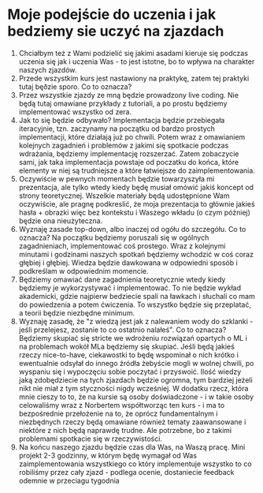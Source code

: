 # Moje podejście do uczenia i jak bedziemy sie uczyć na zjazdach

1. Chciałbym też z Wami podzielić się jakimi asadami kieruje się podczas uczenia się jak i uczenia Was - to jest istotne, bo to wpływa na charakter naszych zjazdów.
2. Przede wszystkim kurs jest nastawiony na praktykę, zatem tej praktyki tutaj bęðzie sporo. Co to oznacza?
3. Przez wszystkie zjazdy ze mną będzie prowadzony live coding. Nie będą tutaj omawiane przykłady z tutoriali, a po prostu będziemy implementować wszystko od zera.
4. Jak to się będzie odbywało? Implementacja będzie przebiegała iteracyjnie, tzn. zaczynamy na początku od bardzo prostych implementacji, które działają już po chwili. Potem wraz z omawianiem kolejnych zagadnień i problemów z jakimi się spotkacie podczas wdrażania, będziemy implementację rozszerzać. Zatem zobaczycie sami, jak taka implementacja powstaje od poczatku do końca, które elementy w niej są trudniejsze a które łatwiejsze do zaimplementowania.
6. Oczywiście w pewnych momentach będzie towarzyszyła mi prezentacja, ale tylko wtedy kiedy będę musiał omówić jakiś koncept od strony teoretycznej. Wszelkie materiały będą udostępnione Wam oczywiście, ale pragnę podkreslić, że moja prezentacja to głównie jakieś hasła + obrazki więc bez kontekstu i Waszego wkładu (o czym później) będzie ona nieużyteczna.
7. Wyznaję zasade top-down, albo inaczej od ogółu do szczegółu. Co to oznacza? Na początku będziemy poruszali się w ogólnych zagadnieniach, implementować coś prostego. Wraz z kolejnymi minutami i godzinami naszych spotkań będziemy wchodzić w coś coraz głębiej i głębiej. Wiedza będzie dawkowana w odpowiedni sposób i podkreślam w odpowiednim momencie.
8. Będziemy omawiać dane zagadnienia teoretycznie wtedy kiedy będziemy je wykorzystywać i implementować. To nie będzie wykład akademicki, gdzie najpierw bedziecie spali na ławkach i słuchali co mam do powiedzenia a potem ćwiczenia. To wszystko będzie się przeplatać, a teorii będzie niezbędne minimum. 
9. Wyznaję zasadę, że "z wiedzą jest jak z nalewaniem wody do szklanki - jeśli przelejesz, zostanie to co ostatnio nalałeś". Co to oznacza? Będziemy skupiać się stricte we wdrożeniu rozwiązań opartych o ML i na problemach wokół MLa będziemy się skupiać. Jeśli będą jakieś rzeczy nice-to-have, ciekawostki to będę wspominał o nich krótko i ewentualnie odsyłał do innego źródła żebyście mogli w wolnej chwili, po wyspaniu się i wypoczęciu sobie poczytać i przyswoić. Ilość wiedzy jaką zdobędziecie na tych zjazdach będzie ogromna, tym bardziej jeżeli nikt nie miał z tym styczności nigdy wcześniej. W dodatku rzecz, która mnie cieszy to to, że na kursie są osoby doświadczone - i w takie osoby celowaliśmy wraz z Norbertem współtworząc ten kurs - i ma to bezpośrednie przełożenie na to, że oprócz fundamentalnym i niezbędnych rzeczy będą omawiane również tematy zaawansowane i niektóre z nich będą naprawdę trudne. Ale potrzebne, bo z takimi problemami spotkacie się w rzeczywistości.
10. Na końcu naszego zjazdu będzie czas dla Was, na Waszą pracę. Mini projekt 2-3 godzinny, w którym będę wymagał od Was zaimplementowania wszystkiego co który implementuje wszystko to co robiliśmy przez cały zjazd - podlega ocenie, dostaniecie feedback odemnie w przeciagu tygodnia